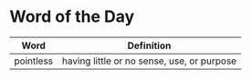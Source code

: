 # Word of the Day

|Word|Definition|
|---|---|
|pointless|having little or no sense, use, or purpose|